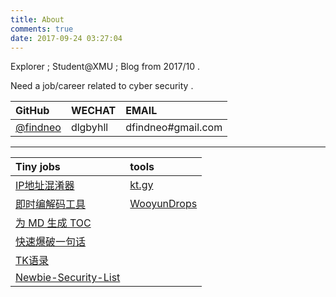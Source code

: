 ```yaml
---
title: About
comments: true
date: 2017-09-24 03:27:04
---
```




Explorer  ; Student@XMU ; Blog from 2017/10 .

Need a job/career related to cyber security .



| GitHub                                 | WECHAT   | EMAIL              |
| :------------------------------------- | :------- | :----------------- |
| [@findneo](https://github.com/findneo) | dlgbyhll | dfindneo#gmail.com |



------

| Tiny jobs                                                    | tools                                                    |
| :----------------------------------------------------------- | :------------------------------------------------------- |
| [IP地址混淆器](https://findneo.github.io/IP-Obfuscator/)     | [kt.gy](https://findneo.github.io/kt/)                   |
| [即时编解码工具](https://findneo.github.io/fcode/)           | [WooyunDrops](https://findneo.github.io/WooyunDrops/#!/) |
| [为 MD 生成 TOC](https://findneo.github.io/gen-markdown-content/) |                                                          |
| [快速爆破一句话](https://findneo.github.io/stealshell/)      |                                                          |
| [TK语录](https://github.com/findneo/TKposts)                 |                                                          |
| [Newbie-Security-List](https://github.com/findneo/Newbie-Security-List) |                                                          |





